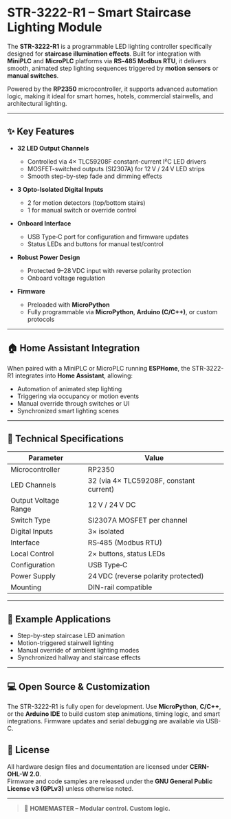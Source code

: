 # STR-3222-R1 – Smart Staircase Lighting Module

The **STR-3222-R1** is a programmable LED lighting controller specifically designed for **staircase illumination effects**. Built for integration with **MiniPLC** and **MicroPLC** platforms via **RS‑485 Modbus RTU**, it delivers smooth, animated step lighting sequences triggered by **motion sensors** or **manual switches**.

Powered by the **RP2350** microcontroller, it supports advanced automation logic, making it ideal for smart homes, hotels, commercial stairwells, and architectural lighting.

---

## ✨ Key Features

- **32 LED Output Channels**
  - Controlled via 4× TLC59208F constant-current I²C LED drivers
  - MOSFET-switched outputs (SI2307A) for 12 V / 24 V LED strips
  - Smooth step-by-step fade and dimming effects

- **3 Opto-Isolated Digital Inputs**
  - 2 for motion detectors (top/bottom stairs)
  - 1 for manual switch or override control

- **Onboard Interface**
  - USB Type‑C port for configuration and firmware updates
  - Status LEDs and buttons for manual test/control

- **Robust Power Design**
  - Protected 9–28 VDC input with reverse polarity protection
  - Onboard voltage regulation

- **Firmware**
  - Preloaded with **MicroPython**
  - Fully programmable via **MicroPython**, **Arduino (C/C++)**, or custom protocols

---

## 🏠 Home Assistant Integration

When paired with a MiniPLC or MicroPLC running **ESPHome**, the STR-3222-R1 integrates into **Home Assistant**, allowing:

- Automation of animated step lighting
- Triggering via occupancy or motion events
- Manual override through switches or UI
- Synchronized smart lighting scenes


---

## 🧰 Technical Specifications

| Parameter                | Value                                 |
|-------------------------|---------------------------------------|
| Microcontroller         | RP2350                                 |
| LED Channels            | 32 (via 4× TLC59208F, constant current)|
| Output Voltage Range    | 12 V / 24 V DC                         |
| Switch Type             | SI2307A MOSFET per channel            |
| Digital Inputs          | 3× isolated                           |
| Interface               | RS‑485 (Modbus RTU)                   |
| Local Control           | 2× buttons, status LEDs               |
| Configuration           | USB Type‑C                            |
| Power Supply            | 24 VDC (reverse polarity protected) |
| Mounting                | DIN-rail compatible                   |

---

## 🔧 Example Applications

- Step-by-step staircase LED animation
- Motion-triggered stairwell lighting
- Manual override of ambient lighting modes
- Synchronized hallway and staircase effects

---

## 💻 Open Source & Customization

The STR-3222-R1 is fully open for development. Use **MicroPython**, **C/C++**, or the **Arduino IDE** to build custom step animations, timing logic, and smart integrations. Firmware updates and serial debugging are available via USB-C.

## 📄 License

All hardware design files and documentation are licensed under **CERN-OHL-W 2.0**.  
Firmware and code samples are released under the **GNU General Public License v3 (GPLv3)** unless otherwise noted.

---

> 🔧 **HOMEMASTER – Modular control. Custom logic.**
